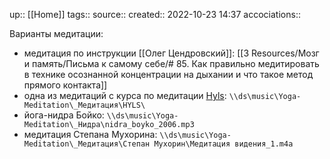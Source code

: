 up:: [[Home]]
tags:: 
source:: 
created:: 2022-10-23 14:37
accociations:: 

Варианты медитации:

- медитация по инструкции [[Олег Цендровский]]: [[3 Resources/Мозг и память/Письма к самому себе/# 85. Как правильно медитировать в технике осознанной концентрации на дыхании и что такое метод прямого контакта]]
- одна из медитаций с курса по медитации [Hyls](https://hyls.ru/): `\\ds\music\Yoga-Meditation\_Медитация\HYLS\`
- йога-нидра Бойко: `\\ds\music\Yoga-Meditation\_Нидра\nidra_boyko_2006.mp3`
- медитация Степана Мухорина: `\\ds\music\Yoga-Meditation\_Медитация\Степан Мухорин\Медитация видения_1.m4a`